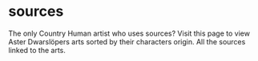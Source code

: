 # sources
The only Country Human artist who uses sources?
Visit this page to view Aster Dwarslöpers arts sorted by their characters origin. 
All the sources linked to the arts. 